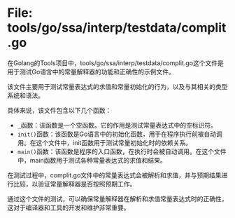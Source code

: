 # File: tools/go/ssa/interp/testdata/complit.go

在Golang的Tools项目中，tools/go/ssa/interp/testdata/complit.go这个文件是用于测试Go语言中的常量解释器的功能和正确性的示例文件。

该文件主要用于测试常量表达式的求值和常量初始化的行为，以及与其相关的类型系统和语法。

具体来说，该文件包含以下几个函数：
- `_`函数：该函数是一个空函数。它的作用是测试常量表达式中的空标识符。
- `init()`函数：该函数是Go语言中的初始化函数，用于在程序执行前被自动调用。在这个文件中，init函数用于测试常量初始化时的依赖关系。
- `main()`函数：该函数是程序的入口函数，在执行时会被自动调用。在这个文件中，main函数用于测试各种常量表达式的求值和结果。

在测试过程中，complit.go文件中的常量表达式会被解析和求值，并与预期结果进行比较，以验证常量解释器是否按照预期工作。

通过这个文件的测试，可以确保常量解释器在解析和求值常量表达式时的正确性，这对于编译器和工具的开发和维护非常重要。

